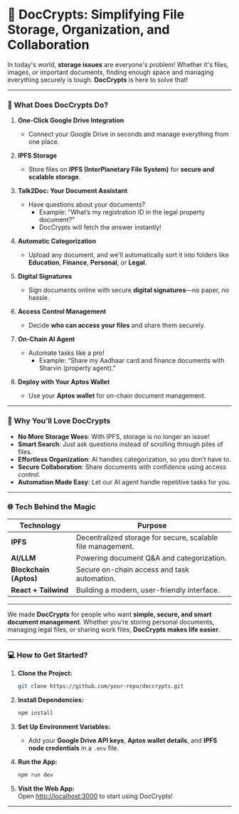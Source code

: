 # **📄 DocCrypts: Simplifying File Storage, Organization, and Collaboration**  

In today's world, **storage issues** are everyone's problem! Whether it's files, images, or important documents, finding enough space and managing everything securely is tough. **DocCrypts** is here to solve that!  

---

### **🌟 What Does DocCrypts Do?**

1. **One-Click Google Drive Integration**  
   - Connect your Google Drive in seconds and manage everything from one place.  

2. **IPFS Storage**  
   - Store files on **IPFS (InterPlanetary File System)** for **secure and scalable storage**.  

3. **Talk2Doc: Your Document Assistant**  
   - Have questions about your documents?  
     - Example: "What’s my registration ID in the legal property document?"  
     - DocCrypts will fetch the answer instantly!  

4. **Automatic Categorization**  
   - Upload any document, and we'll automatically sort it into folders like **Education**, **Finance**, **Personal**, or **Legal**.  

5. **Digital Signatures**  
   - Sign documents online with secure **digital signatures**—no paper, no hassle.  

6. **Access Control Management**  
   - Decide **who can access your files** and share them securely.  

7. **On-Chain AI Agent**  
   - Automate tasks like a pro!  
     - Example: “Share my Aadhaar card and finance documents with Sharvin (property agent).”  

8. **Deploy with Your Aptos Wallet**  
   - Use your **Aptos wallet** for on-chain document management.  

---

### **📖 Why You’ll Love DocCrypts**  

- **No More Storage Woes**: With IPFS, storage is no longer an issue!  
- **Smart Search**: Just ask questions instead of scrolling through piles of files.  
- **Effortless Organization**: AI handles categorization, so you don’t have to.  
- **Secure Collaboration**: Share documents with confidence using access control.  
- **Automation Made Easy**: Let our AI agent handle repetitive tasks for you.  

---

### **🌐 Tech Behind the Magic**

| **Technology**      | **Purpose**                                              |  
|----------------------|----------------------------------------------------------|  
| **IPFS**            | Decentralized storage for secure, scalable file management. |  
| **AI/LLM**           | Powering document Q&A and categorization.               |  
| **Blockchain (Aptos)** | Secure on-chain access and task automation.            |  
| **React + Tailwind** | Building a modern, user-friendly interface.             |  

---


We made **DocCrypts** for people who want **simple, secure, and smart document management**. Whether you’re storing personal documents, managing legal files, or sharing work files, **DocCrypts makes life easier**.  

---

### **💻 How to Get Started?**

1. **Clone the Project:**  
   ```bash  
   git clone https://github.com/your-repo/doccrypts.git  
   ```  

2. **Install Dependencies:**  
   ```bash  
   npm install  
   ```  

3. **Set Up Environment Variables:**  
   - Add your **Google Drive API keys**, **Aptos wallet details**, and **IPFS node credentials** in a `.env` file.  

4. **Run the App:**  
   ```bash  
   npm run dev  
   ```  

5. **Visit the Web App:**  
   Open [http://localhost:3000](http://localhost:3000) to start using DocCrypts!  

---
